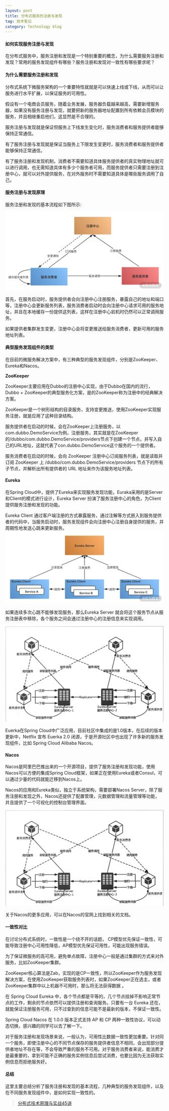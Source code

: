 ```yaml
---
layout: post
title: 分布式服务的注册与发现
tag: 技术笔记
category: Technology blog
---
```

#### 如何实现服务注册与发现

在分布式服务中，服务注册和发现是一个特别重要的概念，为什么需要服务注册和发现？常用的服务发现组件有哪些？服务注册和发现对一致性有哪些要求呢？

#### 为什么需要服务注册和发现

分布式系统下微服务架构的一个重要特性就就是可以快速上线或下线，从而可以让服务进行水平扩展，以保证服务的可用性。

假设有一个电商会员服务，随着业务发展，服务器负载越来越高，需要新增服务器，如果没有服务注册与发现，就要把新的服务器地址配置到所有依赖会员模块的服务，并且相继重启他们，这显然是不合理的。

服务注册与发现就是保证但服务上下线发生变化时，服务消费者和服务提供者能够保持正常通信。

有了服务注册与发现就是保证当服务上下限发生变更时，服务消费者和服务提供者能够保持正常通信。

有了服务注册和发现机制，消费者不需要知道具体服务提供者的真实物理地址就可以进行调用，也无需知道具体有多少个服务者可用，而服务提供者只需要注册到注册中心，就可以对外提供服务，在对外服务时不需要知道具体是哪些服务调用了自己。

#### 服务注册与发现原理

服务注册和发现的基本流程如下图所示:

![Ciqc1F7GKL2AdvDaAAGP_eJ6zd0194](\image\2020-05-28\Ciqc1F7GKL2AdvDaAAGP_eJ6zd0194.png)

首先，在服务启动时，服务提供者会向注册中心注册服务，暴露自己的地址和端口等，注册中心会更新服务列表，服务消费者启动时会向注册中心请求可用的服务地址，并且在本地缓存一份提供这列表，这样在注册中心宕机时仍然可以正常调用服务。

如果提供者集群发生变更，注册中心会将变更推送给服务消费者，更新可用的服务地址列表。

#### 典型服务发现组件的类型

在目前的微服务解决方案中，有三种典型的服务发现组件，分别是ZooKeeper、Eureka和Nacos。

**ZooKeeper**

ZooKeeper主要应用在Dubbo的注册中心实现，由于Dubbo在国内的流行，Dubbo + ZooKeeper的典型服务化方案，是的ZooKeeper称为注册中的经典解决方案。

ZooKeeper是一个树形结构的目录服务，支持变更推送，使用ZooKeeper实现服务注册，就是应用了这种目录结构。

服务提供者在启动的时候，会在ZooKeeper上注册服务，以com.dubbo.DemoService为例，注册服务，其实就是在ZooKeeper的/dubbo/com.dubbo.DemoService/providers节点下创建一个节点，并写入自己的URL地址，这就代表了con.dubbo.DemoService这个服务的一个提供者。

服务消费者在启动的时候，会向 ZooKeeper 注册中心订阅服务列表，就是读取并订阅 ZooKeeper 上 /dubbo/com.dubbo.DemoService/providers 节点下的所有子节点，并解析出所有提供者的 URL 地址来作为该服务地址列表。

#### Eureka

 在Spring Cloud中，提供了Eureka来实现服务发现功能，Euraka采用的是Server和Client的模式进行设计，Eureka Server 扮演了服务注册中心的角色，为Client提供服务注册和发现的功能。

Eureka Client 通过客户端注册的方式暴露服务，通过注解等方式嵌入到服务提供者的代码中，当服务启动时，服务发现组件会向注册中心注册自身提供的服务，并周期性地发送心跳来更新服务。![CgqCHl7GKNCAURouAAFzGomu7Gs531](\image\2020-05-28\CgqCHl7GKNCAURouAAFzGomu7Gs531.png)

如果连续多次心跳不能够发现服务，那么Eureka Server 就会将这个服务节点从服务注册表中移除，各个服务之间会通过注册中心的注册信息来实现调用。

![38fe257229c06bea3dc708b56adea08b](\image\2020-05-28\38fe257229c06bea3dc708b56adea08b.png)

Euerka在Spring Cloud中广泛应用，目前社区中集成的是1.0版本，在后续的版本更新中，Netflix 宣布 Euerka 2.0 闭源，于是开源社区中也出现了许多新的服务发现组件，比如 Spring Cloud Alibaba Nacos。

#### Nacos

Nacos是阿里巴巴推出来的一个开源项目，提供了服务注册和发现功能，使用Nacos可以方便的集成Spring Cloud框架，如果正在使用Eureka或者Consul，可以通过少量的代码就能迁移到Nacos上。

Nacos的应用和Eureka类似，独立于系统架构，需要部署Nacos Server，除了服务注册和发现之外，Nacos还提供了配置管理，元数据管理和流量管理等功能，并且提供了一个可视化的控制台管理界面。

![38fe257229c06bea3dc708b56adea08b](\image\2020-05-28\38fe257229c06bea3dc708b56adea08b.png)

关于Nacos的更多应用，可以在Nacos的官网上找到相关的文档。

#### 一致性对比

在讨论分布式系统时，一致性是一个绕不开的话题， CP模型优先保证一致性，可能导致注册中心可用性降低，AP模型优先保证可用性，可能出现服务错误。

为了保证微服务的高可用，避免单点故障，注册中心一般是通过集群的方式来对外服务，比如ZooKeeper集群。

ZooKeeper核心算法是Zab，实现的是CP一致性，所以ZooKeeper作为服务发现解决方案，在使用ZooKeeper获取服务列表时，如果ZooKeeper正在选主，或者ZooKeeper集群中以上机器不可用时，那么将无法获得数据 。

在 Spring Cloud Eureka 中，各个节点都是平等的，几个节点挂掉不影响正常节点的工作，剩余的节点依然可以提供注册和查询服务。只要有一台 Eureka 还在，就能保证注册服务可用，只不过查到的信息可能不是最新的版本，不保证一致性。

Spring Cloud Nacos 在 1.0.0 版本正式支持 AP 和 CP 两种一致性协议，可以动态切换，感兴趣的同学可以去了解一下。

对于服务注册和发现场景来说，一般认为，可用性比数据一致性更加重要。针对同一个服务，即使注册中心的不同节点保存的服务提供者信息不相同，会出现部分提供者地址不存在等，不会导致严重的服务不可用。对于服务消费者来说，能消费才是最重要的，拿到可能不正确的服务实例信息后尝试消费，也要比因为无法获取实例信息而拒绝服务好。

#### 总结

这里主要总结分析了服务注册和发现的基本流程，几种典型的服务发现组件，以及在不同服务发现组件中，是如何实现一致性的。

> [分布式技术原理与实战45讲](https://kaiwu.lagou.com/course/courseInfo.htm?courseId=69#/detail/pc?id=1913)